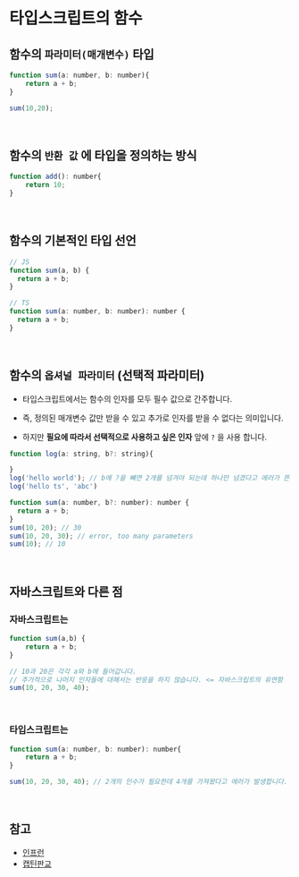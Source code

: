 # 타입스크립트의 함수

## 함수의 `파라미터(매개변수)` 타입
```js
function sum(a: number, b: number){
    return a + b;
}

sum(10,20);
```

<br>

## 함수의 `반환 값` 에 타입을 정의하는 방식
```js
function add(): number{
    return 10;
}
```

<br>

## 함수의 기본적인 타입 선언
```js
// JS
function sum(a, b) {
  return a + b;
}

// TS
function sum(a: number, b: number): number {
  return a + b;
}
```

<br>


## 함수의 `옵셔널 파라미터` (선택적 파라미터)
- 타입스크립트에서는 함수의 인자를 모두 필수 값으로 간주합니다.

- 즉, 정의된 매개변수 값만 받을 수 있고 추가로 인자를 받을 수 없다는 의미입니다.
- 하지만 __필요에 따라서 선택적으로 사용하고 싶은 인자__ 앞에 `?` 을 사용 합니다.
```js
function log(a: string, b?: string){

}
log('hello world'); // b에 ?을 뺴면 2개를 넘겨야 되는데 하나만 넘겼다고 에러가 뜬다.
log('hello ts', 'abc')

function sum(a: number, b?: number): number {
  return a + b;
}
sum(10, 20); // 30
sum(10, 20, 30); // error, too many parameters
sum(10); // 10
```


<br>

## 자바스크립트와 다른 점

### 자바스크립트는
```js
function sum(a,b) {
    return a + b;
}

// 10과 20은 각각 a와 b에 들어갑니다.
// 추가적으로 나머지 인자들에 대해서는 반응을 하지 않습니다. <= 자바스크립트의 유연함
sum(10, 20, 30, 40);
```

<br>

### 타입스크립트는
```js
function sum(a: number, b: number): number{
    return a + b;
}

sum(10, 20, 30, 40); // 2개의 인수가 필요한데 4개를 가져왔다고 에러가 발생합니다.
```

<br>

## 참고
- [인프런](https://www.inflearn.com/course/%ED%83%80%EC%9E%85%EC%8A%A4%ED%81%AC%EB%A6%BD%ED%8A%B8-%EC%9E%85%EB%AC%B8/dashboard)
- [캡틴판교](https://joshua1988.github.io/ts/guide/basic-types.html#any)